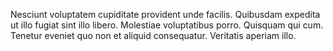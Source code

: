 Nesciunt voluptatem cupiditate provident unde facilis. Quibusdam expedita ut illo fugiat sint illo libero. Molestiae voluptatibus porro. Quisquam qui cum. Tenetur eveniet quo non et aliquid consequatur. Veritatis aperiam illo.